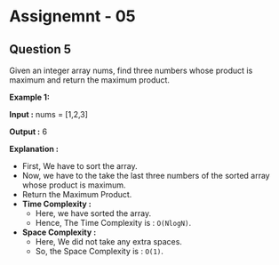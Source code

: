 # **Assignemnt - 05**
## **Question 5**
Given an integer array nums, find three numbers whose product is maximum and return the maximum product.

**Example 1:**

**Input :** nums = [1,2,3]

**Output :** 6

**Explanation :**
- First, We have to sort the array.
- Now, we have to the take the last three numbers of the sorted array whose product is maximum.
- Return the Maximum Product.
- **Time Complexity :**
    - Here, we have sorted the array.
    - Hence, The Time Complexity is : `O(NlogN)`.
- **Space Complexity :**
    - Here, We did not take any extra spaces.
    - So, the Space Complexity is : `O(1)`.